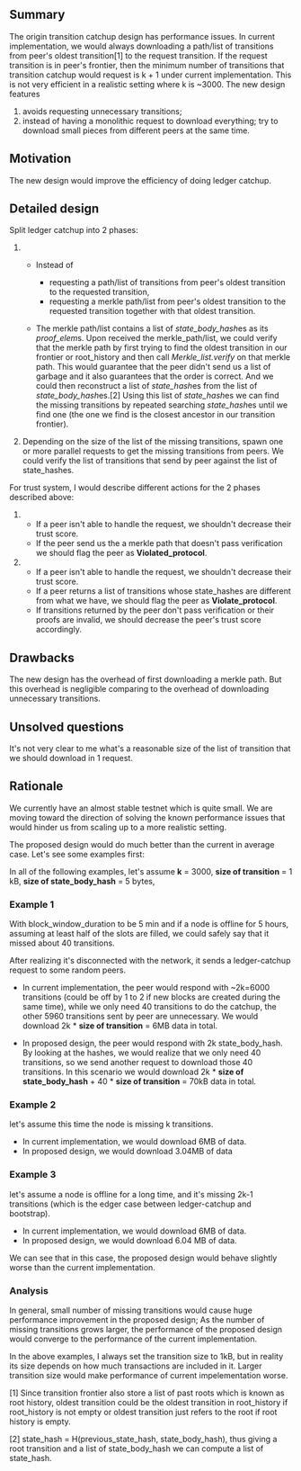## Summary

The origin transition catchup design has performance issues. In
current implementation, we would always downloading a path/list of transitions
from peer's oldest transition[1] to the request transition.
If the request transition is in peer's frontier, then the minimum number of
transitions that transition catchup would request is k + 1 under current
implementation. This is not very efficient in a realistic setting where k is
~3000. The new design features
1) avoids requesting unnecessary transitions;
2) instead of having a monolithic request to download everything; try to
   download small pieces from different peers at the same time.

## Motivation

The new design would improve the efficiency of doing ledger catchup.

## Detailed design

Split ledger catchup into 2 phases:

1) * Instead of
       - requesting a path/list of transitions from peer's oldest transition to the requested transition,
       - requesting a merkle path/list from peer's oldest transition to the requested transition together with that oldest transition.
   
   * The merkle path/list contains a list of *state_body_hash*es as its
*proof_elem*s. Upon received the merkle_path/list, we could verify that the merkle path by first trying
to find the oldest transition in our frontier or root_history and then call
*Merkle_list.verify* on that merkle path. This would guarantee that the
peer didn't send us a list of garbage and it also guarantees that the
order is correct. And we could then reconstruct a list of *state_hash*es
from the list of *state_body_hash*es.[2] Using this list of *state_hash*es we
can find the missing transitions by repeated searching *state_hash*es until
we find one (the one we find is the closest ancestor in our transition
frontier).
   
2) Depending on the size of the list of the missing transitions, spawn one or
more parallel requests to get the missing transitions from peers. We could
verify the list of transitions that send by peer against the list of
state_hashes.

For trust system, I would describe different actions for the 2 phases described
above:
1) * If a peer isn't able to handle the request, we shouldn't decrease their
     trust score.
   * If the peer send us the a merkle path that doesn't pass verification we
     should flag the peer as **Violated_protocol**.
   
2) * If a peer isn't able to handle the request, we shouldn't decrease their
     trust score.
   * If a peer returns a list of transitions whose state_hashes are different
     from what we have, we should flag the peer as **Violate_protocol**.
   * If transitions returned by the peer don't pass verification or their
     proofs are invalid, we should decrease the peer's trust score accordingly.

## Drawbacks

The new design has the overhead of first downloading a merkle path. But this
overhead is negligible comparing to the overhead of downloading unnecessary
transitions.

## Unsolved questions

It's not very clear to me what's a reasonable size of the list of transition
that we should download in 1 request.

## Rationale

We currently have an almost stable testnet which is quite small. We are
moving toward the direction of solving the known performance issues that would
hinder us from scaling up to a more realistic setting.

The proposed design would do much better than the current in average case. Let's see some examples first:

In all of the following examples, let's assume **k** = 3000, **size of transition** = 1 kB, **size of state_body_hash** = 5 bytes, 

### Example 1

With block_window_duration to be 5 min and if a node is offline for 5 hours, assuming at least half of the slots are filled, we could safely say that it missed about 40 transitions.

After realizing it's disconnected with the network, it sends a ledger-catchup
request to some random peers.

* In current implementation, the peer would respond with ~2k=6000 transitions (could be off by 1 to 2 if new blocks are created during the same time), while we only need 40 transitions to do the catchup, the other 5960 transitions sent by peer are unnecessary. We would download 2k * **size of transition** = 6MB data in total.

* In proposed design, the peer would respond with 2k state_body_hash. By
looking at the hashes, we would realize that we only need 40 transitions, so
we send another request to download those 40 transitions. In this scenario we
would download 2k * **size of state_body_hash** + 40 * **size of transition** = 70kB
data in total.

### Example 2

let's assume this time the node is missing k transitions.

* In current implementation, we would download 6MB of data.
* In proposed design, we would download 3.04MB of data

### Example 3

let's assume a node is offline for a long time, and it's missing 2k-1 transitions (which
is the edger case between ledger-catchup and bootstrap).

* In current implementation, we would download 6MB of data.
* In proposed design, we would download 6.04 MB of data.

We can see that in this case, the proposed design would behave slightly worse than the current implementation.

### Analysis

In general, small number of missing transitions would cause huge performance improvement in the proposed design;
As the number of missing transitions grows larger, the performance of the proposed design would converge to the
performance of the current implementation.

In the above examples, I always set the transition size to 1kB, but in reality its size depends on how much
transactions are included in it. Larger transition size would make performance of current impelementation worse.

[1] Since transition frontier also store a list of past roots which is known
as root history, oldest transition could be the oldest transition in
root_history if root_history is not empty or oldest transition just refers to
the root if root history is empty.

[2] state_hash = H(previous_state_hash, state_body_hash), thus giving a root
transition and a list of state_body_hash we can compute a list of state_hash.

